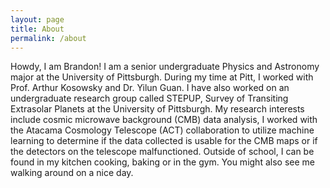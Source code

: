 ```yaml
---
layout: page
title: About
permalink: /about
---
```


 Howdy, I am Brandon! I am a senior undergraduate Physics and Astronomy major at the University of Pittsburgh. During my time at Pitt, I worked with Prof. Arthur Kosowsky and Dr. Yilun Guan. I have also worked  on an undergraduate research group called STEPUP, Survey of Transiting Extrasolar Planets at the University of Pittsburgh. My research interests include cosmic microwave background (CMB) data analysis, I worked with the Atacama Cosmology Telescope (ACT) collaboration to utilize machine learning to determine if the data collected is usable for the CMB maps or if the detectors on the telescope malfunctioned. Outside of school, I can be found in my kitchen cooking, baking or in the gym. You might also see me walking around on a nice day. </p>
